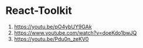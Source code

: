 <h1>React-Toolkit</h1>

1. https://youtu.be/pO4ybUY9GAk
2. https://www.youtube.com/watch?v=doeKdo1bwJQ
3. https://youtu.be/Pdu0n_zeKV0
